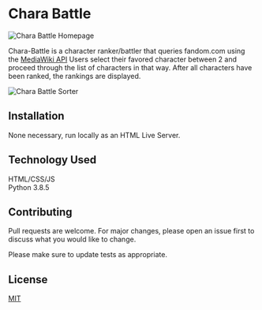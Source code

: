 # Chara Battle

![Chara Battle Homepage](https://i.imgur.com/FzhUrcI.png?1)

Chara-Battle is a character ranker/battler that queries fandom.com using the [MediaWiki API](https://www.mediawiki.org/wiki/API:Main_page) Users select their favored character between 2 and proceed through the list of characters in that way. After all characters have been ranked, the rankings are displayed.

![Chara Battle Sorter](https://i.imgur.com/OCkHJa8.png)
## Installation

None necessary, run locally as an HTML Live Server.

## Technology Used
HTML/CSS/JS \
Python 3.8.5


## Contributing
Pull requests are welcome. For major changes, please open an issue first to discuss what you would like to change.

Please make sure to update tests as appropriate.

## License
[MIT](https://choosealicense.com/licenses/mit/)
